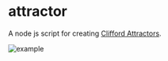 # attractor

A node js script for creating [Clifford Attractors](http://paulbourke.net/fractals/clifford/).

![example](.\examples\2-frame-256.png)